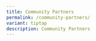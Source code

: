```yaml
---
title: Community Partners
permalink: /community-partners/
variant: tiptap
description: Community Partners
---
```

